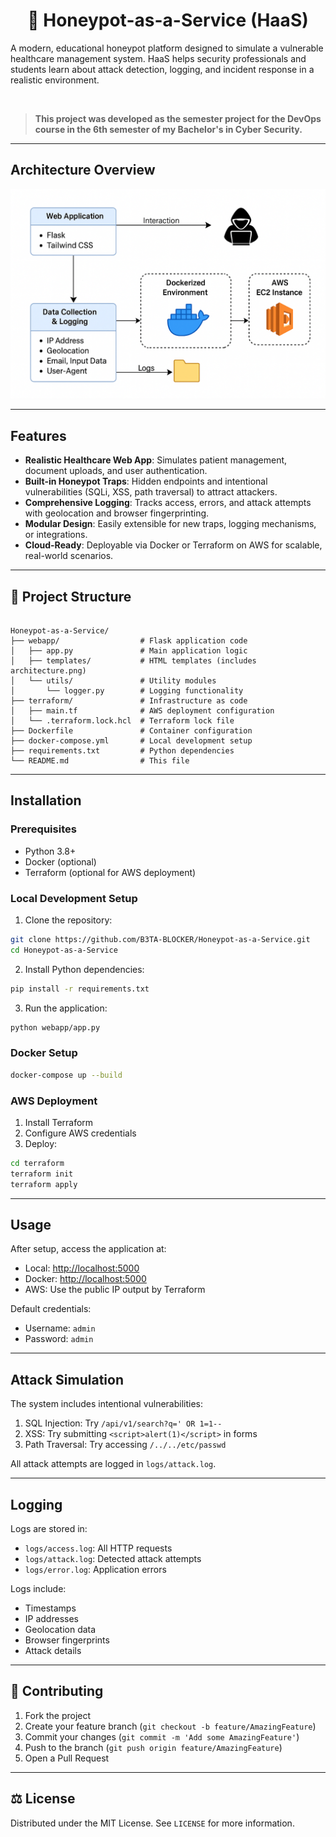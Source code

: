 <div align="center">

# 🍯 Honeypot-as-a-Service (HaaS)

</div>


A modern, educational honeypot platform designed to simulate a vulnerable healthcare management system. HaaS helps security professionals and students learn about attack detection, logging, and incident response in a realistic environment.

<br>

>  **This project was developed as the semester project for the DevOps course in the 6th semester of my Bachelor's in Cyber Security.**

---

##  Architecture Overview

![Architecture Diagram](webapp/templates/architecture.png)

---

##  Features

- **Realistic Healthcare Web App**: Simulates patient management, document uploads, and user authentication.
- **Built-in Honeypot Traps**: Hidden endpoints and intentional vulnerabilities (SQLi, XSS, path traversal) to attract attackers.
- **Comprehensive Logging**: Tracks access, errors, and attack attempts with geolocation and browser fingerprinting.
- **Modular Design**: Easily extensible for new traps, logging mechanisms, or integrations.
- **Cloud-Ready**: Deployable via Docker or Terraform on AWS for scalable, real-world scenarios.

---

## 📁 Project Structure

```

Honeypot-as-a-Service/
├── webapp/                  # Flask application code
│   ├── app.py               # Main application logic
│   ├── templates/           # HTML templates (includes architecture.png)
│   └── utils/               # Utility modules
│       └── logger.py        # Logging functionality
├── terraform/               # Infrastructure as code
│   ├── main.tf              # AWS deployment configuration
│   └── .terraform.lock.hcl  # Terraform lock file
├── Dockerfile               # Container configuration
├── docker-compose.yml       # Local development setup
├── requirements.txt         # Python dependencies
└── README.md                # This file

````

---

##  Installation

### Prerequisites
- Python 3.8+
- Docker (optional)
- Terraform (optional for AWS deployment)

### Local Development Setup

1. Clone the repository:
```bash
git clone https://github.com/B3TA-BLOCKER/Honeypot-as-a-Service.git
cd Honeypot-as-a-Service
````

2. Install Python dependencies:

```bash
pip install -r requirements.txt
```

3. Run the application:

```bash
python webapp/app.py
```

### Docker Setup

```bash
docker-compose up --build
```

### AWS Deployment

1. Install Terraform
2. Configure AWS credentials
3. Deploy:

```bash
cd terraform
terraform init
terraform apply
```

---

##  Usage

After setup, access the application at:

* Local: [http://localhost:5000](http://localhost:5000)
* Docker: [http://localhost:5000](http://localhost:5000)
* AWS: Use the public IP output by Terraform

Default credentials:

* Username: `admin`
* Password: `admin`

---

##  Attack Simulation

The system includes intentional vulnerabilities:

1. SQL Injection: Try `/api/v1/search?q=' OR 1=1--`
2. XSS: Try submitting `<script>alert(1)</script>` in forms
3. Path Traversal: Try accessing `/../../etc/passwd`

All attack attempts are logged in `logs/attack.log`.

---

##  Logging

Logs are stored in:

* `logs/access.log`: All HTTP requests
* `logs/attack.log`: Detected attack attempts
* `logs/error.log`: Application errors

Logs include:

* Timestamps
* IP addresses
* Geolocation data
* Browser fingerprints
* Attack details

---

## 🤝 Contributing

1. Fork the project
2. Create your feature branch (`git checkout -b feature/AmazingFeature`)
3. Commit your changes (`git commit -m 'Add some AmazingFeature'`)
4. Push to the branch (`git push origin feature/AmazingFeature`)
5. Open a Pull Request

---

## ⚖️ License

Distributed under the MIT License. See `LICENSE` for more information.

